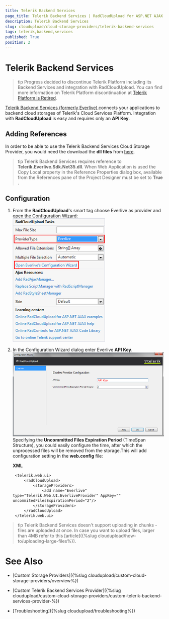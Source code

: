 ```yaml
---
title: Telerik Backend Services
page_title: Telerik Backend Services | RadCloudUpload for ASP.NET AJAX Documentation
description: Telerik Backend Services
slug: cloudupload/cloud-storage-providers/telerik-backend-services
tags: telerik,backend,services
published: True
position: 2
---
```


# Telerik Backend Services

>tip Progress decided to discontinue Telerik Platform including its Backend Services and integration with RadCloudUpload. You can find more information on Telerik Platform discontinuation at [Telerik Platform is Retired](https://www.telerik.com/platform-next-level).

[ Telerik Backend Services (formerly Everlive) ](http://www.telerik.com/backend-services) connects your applications to backend cloud storages of Telerik's Cloud Services Platform. Integration with **RadCloudUpload** is easy and requires only an **API Key**.

## Adding References

In order to be able to use the Telerik Backend Services Cloud Storage Provider, you would need the download the **dll files** from [here](https://bs-static.cdn.telerik.com/sdk/latest/windows/EverliveSDK.Windows.Net35.zip).

>tip Telerik Backend Services requires reference to **Telerik.Everlive.Sdk.Net35.dll**.
>When Web Application is used the Copy Local property in the Reference Properties dialog box, available from the References pane of the Project Designer must be set to **True** .
>


## Configuration



1. From the **RadCloudUpload**'s smart tag choose Everlive as provider and open the Configuration Wizard: ![cloudupload-everlive](images/cloudupload-everlive.png)

1. In the Configuration Wizard dialog enter Everlive **API Key**. ![cloudupload-everlive-configuration](images/cloudupload-everlive-configuration.png)Specifying the **Uncommitted Files Expiration Period** (TimeSpan Structure), you could easily configure the time, after which the unprocessed files will be removed from the storage.This will add configuration setting in the **web.config** file:

	**XML**
	
		<telerik.web.ui>
			<radCloudUpload>
				<storageProviders>
					<add name="Everlive" type="Telerik.Web.UI.EverliveProvider" AppKey="" uncommitedFilesExpirationPeriod="2"/>
				</storageProviders>
			</radCloudUpload>
		</telerik.web.ui>


>tip Telerik Backend Services doesn't support uploading in chunks - files are uploaded at once. In case you want to upload files, larger than 4MB refer to this [article]({%slug cloudupload/how-to/uploading-large-files%}).
>


# See Also

 * [Custom Storage Providers]({%slug cloudupload/custom-cloud-storage-providers/overview%})

 * [Custom Telerik Backend Services Provider]({%slug cloudupload/custom-cloud-storage-providers/custom-telerik-backend-services-provider-%})

 * [Troubleshooting]({%slug cloudupload/troubleshooting%})
